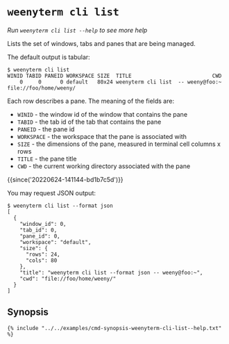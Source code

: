 # `weenyterm cli list`

*Run `weenyterm cli list --help` to see more help*

Lists the set of windows, tabs and panes that are being managed.

The default output is tabular:

```
$ weenyterm cli list
WINID TABID PANEID WORKSPACE SIZE  TITLE                          CWD
    0     0      0 default   80x24 weenyterm cli list  -- weeny@foo:~ file://foo/home/weeny/
```

Each row describes a pane.  The meaning of the fields are:

* `WINID` - the window id of the window that contains the pane
* `TABID` - the tab id of the tab that contains the pane
* `PANEID` - the pane id
* `WORKSPACE` - the workspace that the pane is associated with
* `SIZE` - the dimensions of the pane, measured in terminal cell columns x rows
* `TITLE` - the pane title
* `CWD` - the current working directory associated with the pane

{{since('20220624-141144-bd1b7c5d')}}

You may request JSON output:

```
$ weenyterm cli list --format json
[
  {
    "window_id": 0,
    "tab_id": 0,
    "pane_id": 0,
    "workspace": "default",
    "size": {
      "rows": 24,
      "cols": 80
    },
    "title": "weenyterm cli list --format json -- weeny@foo:~",
    "cwd": "file://foo/home/weeny/"
  }
]
```

## Synopsis

```console
{% include "../../examples/cmd-synopsis-weenyterm-cli-list--help.txt" %}
```
